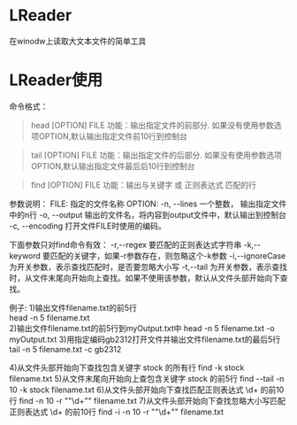 # LReader
在winodw上读取大文本文件的简单工具

# LReader使用

命令格式：
> head [OPTION]  FILE
功能：输出指定文件的前部分. 如果没有使用参数选项OPTION,默认输出指定文件前10行到控制台

> tail [OPTION]  FILE
功能：输出指定文件的后部分.  如果没有使用参数选项OPTION,默认输出指定文件最后后10行到控制台

> find [OPTION]  FILE
功能：输出与关键字 或 正则表达式 匹配的行

参数说明：
FILE:
指定的文件名称
OPTION:
-n, --lines
 一个整数，  输出指定文件中的n行
-o, --output 
  输出的文件名，将内容到output文件中，默认输出到控制台
-c, --encoding
  打开文件FILE时使用的编码。

下面参数只对find命令有效：
-r,--regex
  要匹配的正则表达式字符串
-k,--keyword
  要匹配的关键字，如果-r参数存在，则忽略这个-k参数
-i,--ignoreCase
  为开关参数，表示查找匹配时，是否要忽略大小写
-t,--tail
 为开关参数，表示查找时，从文件末尾向开始向上查找。如果不使用该参数，默认从文件头部开始向下查找。

例子:
1)输出文件filename.txt的前5行  
   head -n 5  filename.txt  
2)输出文件filename.txt的前5行到myOutput.txt中
  head -n 5  filename.txt  -o myOutput.txt
3)用指定编码gb2312打开文件并输出文件filename.txt的最后5行  
  tail -n 5  filename.txt -c gb2312

4)从文件头部开始向下查找包含关键字 stock 的所有行
   find -k stock   filename.txt
5)从文件末尾向开始向上查包含关键字 stock 的前5行
   find --tail -n 10 -k stock   filename.txt
6)从文件头部开始向下查找匹配正则表达式 \d+ 的前10行
   find -n 10 -r ""\d+""   filename.txt
7)从文件头部开始向下查找忽略大小写匹配正则表达式 \d+ 的前10行
   find -i -n 10 -r ""\d+""   filename.txt
